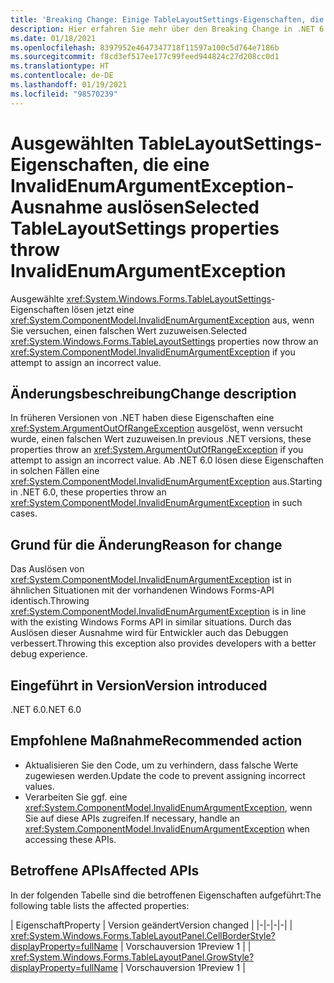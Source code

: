 ```yaml
---
title: 'Breaking Change: Einige TableLayoutSettings-Eigenschaften, die eine InvalidEnumArgumentException-Ausnahme auslösen'
description: Hier erfahren Sie mehr über den Breaking Change in .NET 6.0, durch den einige TableLayoutSettings-APIs nun eine InvalidEnumArgumentException-Ausnahme für ungültige Argumente auslösen.
ms.date: 01/18/2021
ms.openlocfilehash: 8397952e4647347718f11597a100c5d764e7186b
ms.sourcegitcommit: f8cd3ef517ee177c99feed944824c27d208cc0d1
ms.translationtype: HT
ms.contentlocale: de-DE
ms.lasthandoff: 01/19/2021
ms.locfileid: "98570239"
---
```

# <a name="selected-tablelayoutsettings-properties-throw-invalidenumargumentexception"></a><span data-ttu-id="0f631-103">Ausgewählten TableLayoutSettings-Eigenschaften, die eine InvalidEnumArgumentException-Ausnahme auslösen</span><span class="sxs-lookup"><span data-stu-id="0f631-103">Selected TableLayoutSettings properties throw InvalidEnumArgumentException</span></span>

<span data-ttu-id="0f631-104">Ausgewählte <xref:System.Windows.Forms.TableLayoutSettings>-Eigenschaften lösen jetzt eine <xref:System.ComponentModel.InvalidEnumArgumentException> aus, wenn Sie versuchen, einen falschen Wert zuzuweisen.</span><span class="sxs-lookup"><span data-stu-id="0f631-104">Selected <xref:System.Windows.Forms.TableLayoutSettings> properties now throw an <xref:System.ComponentModel.InvalidEnumArgumentException> if you attempt to assign an incorrect value.</span></span>

## <a name="change-description"></a><span data-ttu-id="0f631-105">Änderungsbeschreibung</span><span class="sxs-lookup"><span data-stu-id="0f631-105">Change description</span></span>

<span data-ttu-id="0f631-106">In früheren Versionen von .NET haben diese Eigenschaften eine <xref:System.ArgumentOutOfRangeException> ausgelöst, wenn versucht wurde, einen falschen Wert zuzuweisen.</span><span class="sxs-lookup"><span data-stu-id="0f631-106">In previous .NET versions, these properties throw an <xref:System.ArgumentOutOfRangeException> if you attempt to assign an incorrect value.</span></span> <span data-ttu-id="0f631-107">Ab .NET 6.0 lösen diese Eigenschaften in solchen Fällen eine <xref:System.ComponentModel.InvalidEnumArgumentException> aus.</span><span class="sxs-lookup"><span data-stu-id="0f631-107">Starting in .NET 6.0, these properties throw an <xref:System.ComponentModel.InvalidEnumArgumentException> in such cases.</span></span>

## <a name="reason-for-change"></a><span data-ttu-id="0f631-108">Grund für die Änderung</span><span class="sxs-lookup"><span data-stu-id="0f631-108">Reason for change</span></span>

<span data-ttu-id="0f631-109">Das Auslösen von <xref:System.ComponentModel.InvalidEnumArgumentException> ist in ähnlichen Situationen mit der vorhandenen Windows Forms-API identisch.</span><span class="sxs-lookup"><span data-stu-id="0f631-109">Throwing <xref:System.ComponentModel.InvalidEnumArgumentException> is in line with the existing Windows Forms API in similar situations.</span></span> <span data-ttu-id="0f631-110">Durch das Auslösen dieser Ausnahme wird für Entwickler auch das Debuggen verbessert.</span><span class="sxs-lookup"><span data-stu-id="0f631-110">Throwing this exception also provides developers with a better debug experience.</span></span>

## <a name="version-introduced"></a><span data-ttu-id="0f631-111">Eingeführt in Version</span><span class="sxs-lookup"><span data-stu-id="0f631-111">Version introduced</span></span>

<span data-ttu-id="0f631-112">.NET 6.0</span><span class="sxs-lookup"><span data-stu-id="0f631-112">.NET 6.0</span></span>

## <a name="recommended-action"></a><span data-ttu-id="0f631-113">Empfohlene Maßnahme</span><span class="sxs-lookup"><span data-stu-id="0f631-113">Recommended action</span></span>

- <span data-ttu-id="0f631-114">Aktualisieren Sie den Code, um zu verhindern, dass falsche Werte zugewiesen werden.</span><span class="sxs-lookup"><span data-stu-id="0f631-114">Update the code to prevent assigning incorrect values.</span></span>
- <span data-ttu-id="0f631-115">Verarbeiten Sie ggf. eine <xref:System.ComponentModel.InvalidEnumArgumentException>, wenn Sie auf diese APIs zugreifen.</span><span class="sxs-lookup"><span data-stu-id="0f631-115">If necessary, handle an <xref:System.ComponentModel.InvalidEnumArgumentException> when accessing these APIs.</span></span>

## <a name="affected-apis"></a><span data-ttu-id="0f631-116">Betroffene APIs</span><span class="sxs-lookup"><span data-stu-id="0f631-116">Affected APIs</span></span>

<span data-ttu-id="0f631-117">In der folgenden Tabelle sind die betroffenen Eigenschaften aufgeführt:</span><span class="sxs-lookup"><span data-stu-id="0f631-117">The following table lists the affected properties:</span></span>

| <span data-ttu-id="0f631-118">Eigenschaft</span><span class="sxs-lookup"><span data-stu-id="0f631-118">Property</span></span> | <span data-ttu-id="0f631-119">Version geändert</span><span class="sxs-lookup"><span data-stu-id="0f631-119">Version changed</span></span> |
|-|-|-|-|
| <xref:System.Windows.Forms.TableLayoutPanel.CellBorderStyle?displayProperty=fullName> | <span data-ttu-id="0f631-120">Vorschauversion 1</span><span class="sxs-lookup"><span data-stu-id="0f631-120">Preview 1</span></span> |
| <xref:System.Windows.Forms.TableLayoutPanel.GrowStyle?displayProperty=fullName> | <span data-ttu-id="0f631-121">Vorschauversion 1</span><span class="sxs-lookup"><span data-stu-id="0f631-121">Preview 1</span></span> |

<!--

### Affected APIs

- `P:System.Windows.Forms.TableLayoutPanel.CellBorderStyle`
- `P:System.Windows.Forms.TableLayoutPanel.GrowStyle`

### Category

Windows Forms

-->
